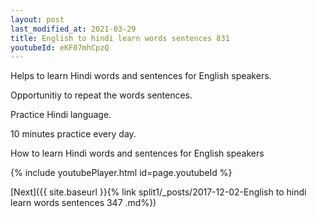 ```yaml
---
layout: post
last_modified_at: 2021-03-29
title: English to hindi learn words sentences 831 
youtubeId: eKF07mhCpzQ
---
```

 
 
Helps to learn Hindi words and sentences for English speakers.

Opportunitiy to repeat the words sentences. 

Practice Hindi language. 
 
10 minutes practice every day. 
 
How to learn Hindi words and sentences for English speakers 
 
{% include youtubePlayer.html id=page.youtubeId %}
 
 
[Next]({{ site.baseurl }}{% link  split1/_posts/2017-12-02-English to hindi learn words sentences 347 .md%})
 

